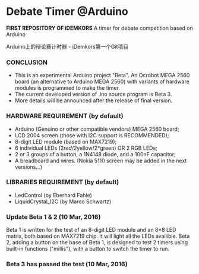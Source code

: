 # Debate Timer @Arduino
**FIRST REPOSITORY OF iDEMKORS**
A timer for debate competition based on Arduino

Arduino上的辩论赛计时器 - iDemkors第一个Git项目

### CONCLUSION
+ This is an experimental Arduino project "Beta". An Ocrobot MEGA 2560 board (an alternative to Arduino MEGA 2560) with variants of hardware modules is programmed to make the timer.
+ The current developed version of .ino source program is Beta 3.
+ More details will be announced after the release of final version.

### HARDWARE REQUIREMENT (by default)
+ Arduino (Genuino or other compatible vendors) MEGA 2560 board;
+ LCD 2004 screen (those with I2C support is RECOMMENDED);
+ 8-digit LED module (based on MAX7219);
+ 6 individual LEDs (2*red/2*yellow/2*green) OR 2 RGB LEDs;
+ 2 or 3 groups of a button, a 1N4148 diode, and a 100nF capacitor;
+ A breadboard and wires.
(Nokia 5110 screen may be added in the next versions...)

### LIBRARIES REQUIREMENT (by default)
+ LedControl (by Eberhard Fahle)
+ LiquidCrystal_I2C (by Marco Schwartz)

### Update Beta 1 & 2 (10 Mar, 2016)
Beta 1 is written for the test of an 8-digit LED module and an 8*8 LED matrix, both based on MAX7219 chip. It will light all the LEDs availible.
Beta 2, adding a button on the base of Beta 1, is designed to test 2 timers using built-in functions ("millis"), with a button to switch the timer to run.

### Beta 3 has passed the test (10 Mar, 2016)
